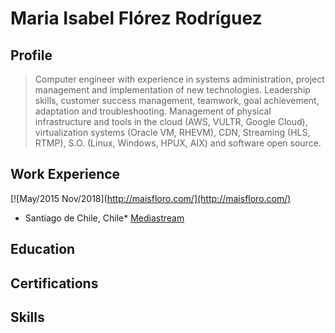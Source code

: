 # Maria Isabel Flórez Rodríguez

## Profile

>Computer engineer with experience in systems administration, project management and implementation of new technologies. Leadership skills, customer success management, teamwork, goal achievement, adaptation and troubleshooting. Management of physical infrastructure and tools in the cloud (AWS, VULTR, Google Cloud), virtualization systems (Oracle VM, RHEVM), CDN, Streaming (HLS, RTMP), S.O. (Linux, Windows, HPUX, AIX) and software open source.

## Work Experience
[![May/2015 Nov/2018](http://maisfloro.com/](http://maisfloro.com/)
* Santiago de Chile, Chile* 
[Mediastream](https://www.mediastre.am/)




## Education

## Certifications

## Skills

##


